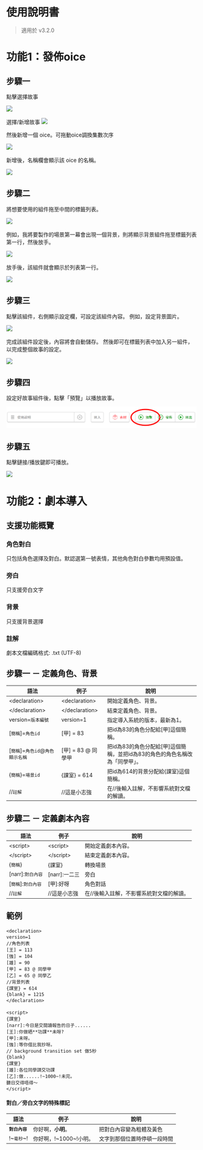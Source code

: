 # 使用說明書
> 適用於 v3.2.0

# 功能1：發佈oice
## 步驟一
點擊選擇故事

![](resources/a8c79adb0cf84915a99c5cfbc33de4bd.png)

選擇/新增故事
![](resources/24f1a880fa9b4ea7b18e7553a48e205b.png)

然後新增一個 oice。可拖動oice調換集數次序

![](resources/70B3FE15EA755CD429C4B82AB772C812.png)

新增後，名稱欄會顯示該 oice 的名稱。

![](resources/D66833A42815DB516927D7BF72B1F23E.png)

## 步驟二

將想要使用的組件拖至中間的標籤列表。

![](resources/c267e90cb7494a77b7288a8bba338379.png)

例如，我將要製作的場景第一幕會出現一個背景，則將顯示背景組件拖至標籤列表第一行，然後放手。

![](resources/f7209276547c4e31b6fd9efb7ab2e2ad.png)

放手後，該組件就會顯示於列表第一行。

![](resources/a10843e45505473ea6c82f77cdaac0c8.png)

## 步驟三
點擊該組件，右側顯示設定欄，可設定該組件內容。
例如，設定背景圖片。

![](resources/f14cb8bfa5954ff6a8802e20142249c8.png)

完成該組件設定後，內容將會自動儲存。
然後即可在標籤列表中加入另一組件，以完成整個故事的設定。

![](resources/3c17206a364f42a8bb3d3c6a84291d65.png)

## 步驟四
設定好故事組件後，點擊「預覽」以播放故事。

![](resources/run.jpg)

## 步驟五
點擊鏈接/播放鍵即可播放。

![](resources/545d6915234544d089be3105ef26df24.png)




# 功能2：劇本導入
## 支援功能概覽
### 角色對白
只包括角色選擇及對白。默認選第一號表情，其他角色對白參數均用預設值。
### 旁白
只支援旁白文字
### 背景
只支援背景選擇
### 註解
劇本文檔編碼格式: .txt (UTF-8)

## 步驟一 － 定義角色、背景
語法|例子|說明
---|---|---------------------------
\<declaration\>|\<declaration\>|開始定義角色、背景。
\</declaration\>|\</declaration\>|結束定義角色、背景。
version=`版本編號`|version=1|指定導入系統的版本，最新為1。
[`簡稱`]=`角色id`|[甲] = 83|把id為83的角色分配給[甲]這個簡稱。
[`簡稱`]=`角色id`@`角色顯示名稱`|[甲] = 83 @ 同學甲|把id為83的角色分配給[甲]這個簡稱，並把id為83的角色的角色名稱改為「同學甲」。
{`簡稱`}=`場景id`|{課室} = 614|把id為614的背景分配給{課室}這個簡稱。
//`註解`|//這是小志強|在//後輸入註解，不影響系統對文檔的解讀。

## 步驟二 － 定義劇本內容
語法|例子|說明
---|---|---------------------------
\<script\>|\<script\>|開始定義劇本內容。
\</script\>|\</script\>|結束定義劇本內容。
{`簡稱`}|{課室}|轉換場景
\[narr\]:`對白內容`|\[narr\]:一二三|旁白
\[`簡稱`\]:`對白內容`|\[甲\]:好呀|角色對話
//`註解`|//這是小志強|在//後輸入註解，不影響系統對文檔的解讀。

## 範例
```
<declaration>
version=1
//角色列表
[王] = 113
[強] = 104
[雄] = 90
[甲] = 83 @ 同學甲
[乙] = 65 @ 同學乙
//背景列表
{課室} = 614
{blank} = 1215
</declaration>

<script>
{課室}
[narr]:今日是交閱讀報告的日子......
[王]:你做晒**功課**未呀?
[甲]:未呀。
[強]:等你借比我抄呀。
// background transition set 做5秒
{blank}
{課室}
[雄]:各位同學請交功課
[乙]:做......!~1000~!未完。
聽日交得唔得～
</script>
```

#### 對白／旁白文字的特殊標記
語法|例子|說明
---|---|---------------------------
**`對白內容`**|你好啊，**小明**。|把對白內容變為粗體及黃色
!\~`毫秒`\~!|你好啊，!\~1000\~!小明。|文字到那個位置時停頓一段時間




